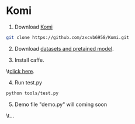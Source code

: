 # Komi

1. Download [Komi](https://github.com/zxcvb6958/Komi)

```bash
git clone https://github.com/zxcvb6958/Komi.git
```


2. Download [datasets and pretained model](https://github.com/zxcvb6958/Komi/tree/master/data).


3. Install caffe. 

\t[click here](https://blog.csdn.net/u013832707/article/details/53159071).


4. Run test.py
```bash
python tools/test.py
```


5. Demo file "demo.py" will coming soon


\t...